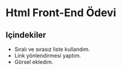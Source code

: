 # Html Front-End Ödevi
## Içindekiler
* Sıralı ve sırasız liste kullandım.
* Link yönlendirmesi yaptım.
* Görsel ekledim.
